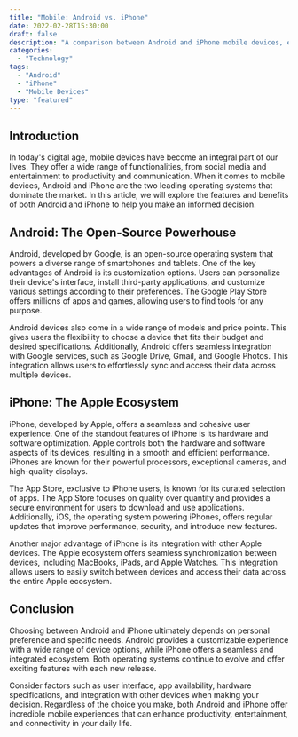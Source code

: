 ```yaml
---
title: "Mobile: Android vs. iPhone"
date: 2022-02-28T15:30:00
draft: false
description: "A comparison between Android and iPhone mobile devices, exploring their features and benefits."
categories:
  - "Technology"
tags:
  - "Android"
  - "iPhone"
  - "Mobile Devices"
type: "featured"
---
```


## Introduction

In today's digital age, mobile devices have become an integral part of our lives. They offer a wide range of functionalities, from social media and entertainment to productivity and communication. When it comes to mobile devices, Android and iPhone are the two leading operating systems that dominate the market. In this article, we will explore the features and benefits of both Android and iPhone to help you make an informed decision.

## Android: The Open-Source Powerhouse

Android, developed by Google, is an open-source operating system that powers a diverse range of smartphones and tablets. One of the key advantages of Android is its customization options. Users can personalize their device's interface, install third-party applications, and customize various settings according to their preferences. The Google Play Store offers millions of apps and games, allowing users to find tools for any purpose.

Android devices also come in a wide range of models and price points. This gives users the flexibility to choose a device that fits their budget and desired specifications. Additionally, Android offers seamless integration with Google services, such as Google Drive, Gmail, and Google Photos. This integration allows users to effortlessly sync and access their data across multiple devices.

## iPhone: The Apple Ecosystem

iPhone, developed by Apple, offers a seamless and cohesive user experience. One of the standout features of iPhone is its hardware and software optimization. Apple controls both the hardware and software aspects of its devices, resulting in a smooth and efficient performance. iPhones are known for their powerful processors, exceptional cameras, and high-quality displays.

The App Store, exclusive to iPhone users, is known for its curated selection of apps. The App Store focuses on quality over quantity and provides a secure environment for users to download and use applications. Additionally, iOS, the operating system powering iPhones, offers regular updates that improve performance, security, and introduce new features.

Another major advantage of iPhone is its integration with other Apple devices. The Apple ecosystem offers seamless synchronization between devices, including MacBooks, iPads, and Apple Watches. This integration allows users to easily switch between devices and access their data across the entire Apple ecosystem.

## Conclusion

Choosing between Android and iPhone ultimately depends on personal preference and specific needs. Android provides a customizable experience with a wide range of device options, while iPhone offers a seamless and integrated ecosystem. Both operating systems continue to evolve and offer exciting features with each new release.

Consider factors such as user interface, app availability, hardware specifications, and integration with other devices when making your decision. Regardless of the choice you make, both Android and iPhone offer incredible mobile experiences that can enhance productivity, entertainment, and connectivity in your daily life.
